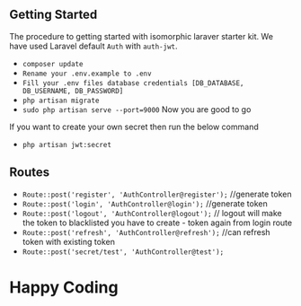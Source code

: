 
## Getting Started

The procedure to getting started with isomorphic laraver starter kit. We have used Laravel default `Auth` with `auth-jwt`.

- `composer update`
- `Rename your .env.example to .env`
- `Fill your .env files database credentials [DB_DATABASE, DB_USERNAME, DB_PASSWORD]`
- `php artisan migrate`
- `sudo php artisan serve --port=9000`
Now you are good to go

If you want to create your own secret then run the below command
- `php artisan jwt:secret`


## Routes

- `Route::post('register', 'AuthController@register');`  //generate token
- `Route::post('login', 'AuthController@login');`  //generate token
- `Route::post('logout', 'AuthController@logout');` // logout will make the token to blacklisted you have to create - token again from login route
- `Route::post('refresh', 'AuthController@refresh');` //can refresh token with existing token
- `Route::post('secret/test', 'AuthController@test');`

# Happy Coding
